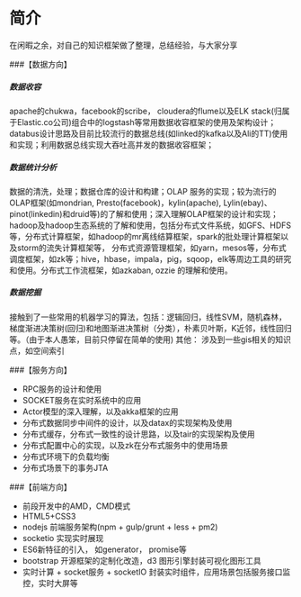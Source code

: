 # 简介

在闲暇之余，对自己的知识框架做了整理，总结经验，与大家分享

###【数据方向】

##### 数据收容
apache的chukwa，facebook的scribe， cloudera的flume以及ELK stack(归属于Elastic.co公司)组合中的logstash等常用数据收容框架的使用及架构设计； databus设计思路及目前比较流行的数据总线(如linked的kafka以及Ali的TT)使用和实现；利用数据总线实现大吞吐高并发的数据收容框架；
##### 数据统计分析
数据的清洗，处理；数据仓库的设计和构建；OLAP 服务的实现；较为流行的OLAP框架(如mondrian, Presto(facebook)，kylin(apache),  Lylin(ebay)、pinot(linkedin)和druid等)的了解和使用；深入理解OLAP框架的设计和实现；hadoop及hadoop生态系统的了解和使用，包括分布式文件系统，如GFS、HDFS等，分布式计算框架，如hadoop的mr离线结算框架，spark的批处理计算框架以及storm的流失计算框架等， 分布式资源管理框架，如yarn，mesos等，分布式调度框架，如zk等；hive，hbase，impala，pig，sqoop，elk等周边工具的研究和使用。分布式工作流框架，如azkaban, ozzie 的理解和使用。
##### 数据挖掘
接触到了一些常用的机器学习的算法，包括：逻辑回归，线性SVM，随机森林，梯度渐进决策树(回归)和地图渐进决策树（分类），朴素贝叶斯，K近邻，线性回归等。（由于本人愚笨，目前只停留在简单的使用)
其他： 涉及到一些gis相关的知识点，如空间索引

###【服务方向】

+ RPC服务的设计和使用
+ SOCKET服务在实时系统中的应用
+ Actor模型的深入理解，以及akka框架的应用
+ 分布式数据同步中间件的设计，以及datax的实现架构及使用
+ 分布式缓存，分布式一致性的设计思路，以及tair的实现架构及使用
+ 分布式配置中心的实现，以及zk在分布式服务中的使用场景
+ 分布式环境下的负载均衡
+ 分布式场景下的事务JTA

###【前端方向】

+ 前段开发中的AMD，CMD模式
+ HTML5+CSS3
+ nodejs 前端服务架构(npm + gulp/grunt + less + pm2)
+ socketio 实现实时展现
+ ES6新特征的引入， 如generator， promise等
+ bootstrap 开源框架的定制化改造，d3 图形引擎封装可视化图形工具
+ 实时计算 + socket服务 + socketIO 封装实时组件，应用场景包括服务接口监控，实时大屏等
